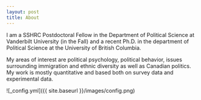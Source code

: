 ```yaml
---
layout: post
title: About
---
```

I am a SSHRC Postdoctoral Fellow in the Department of Political Science at Vanderbilt University (in the Fall) and a recent Ph.D. in the department of Political Science at the University of British Columbia.

My areas of interest are political psychology, political behavior, issues surrounding immigration and ethnic diversity as well as Canadian politics. My work is mostly quantitative and based both on survey data and experimental data.

![_config.yml]({{ site.baseurl }}/images/config.png)
